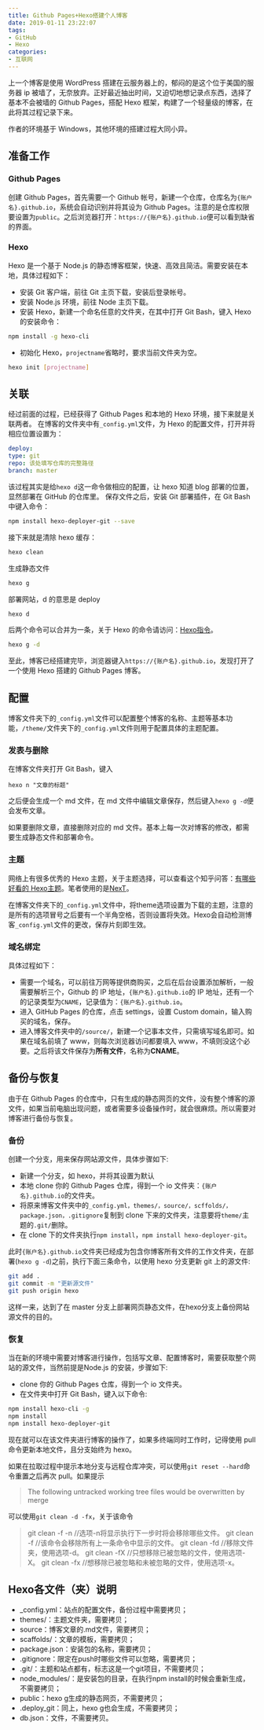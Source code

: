 ```yaml
---
title: Github Pages+Hexo搭建个人博客
date: 2019-01-11 23:22:07
tags:
- GitHub
- Hexo
categories: 
- 互联网
---
```


上一个博客是使用 WordPress 搭建在云服务器上的，郁闷的是这个位于美国的服务器 ip 被墙了，无奈放弃。正好最近抽出时间，又迫切地想记录点东西，选择了基本不会被墙的 Github Pages，搭配 Hexo 框架，构建了一个轻量级的博客，在此将其过程记录下来。<!--more-->

作者的环境基于 Windows，其他环境的搭建过程大同小异。

## 准备工作

### Github Pages

创建 Github Pages，首先需要一个 Github 帐号，新建一个仓库，仓库名为`{账户名}.github.io`，系统会自动识别并将其设为 Github Pages。注意的是仓库权限要设置为`public`。之后浏览器打开：`https://{账户名}.github.io`便可以看到缺省的界面。

### Hexo

Hexo 是一个基于 Node.js 的静态博客框架，快速、高效且简洁。需要安装在本地，具体过程如下：
- 安装 Git 客户端，前往 Git 主页下载，安装后登录帐号。
- 安装 Node.js 环境，前往 Node 主页下载。
- 安装 Hexo，新建一个命名任意的文件夹，在其中打开 Git Bash，键入 Hexo 的安装命令：
```bash
npm install -g hexo-cli
```

- 初始化 Hexo，`projectname`省略时，要求当前文件夹为空。
```bash
hexo init [projectname]
```

## 关联

经过前面的过程，已经获得了 Github Pages 和本地的 Hexo 环境，接下来就是关联两者。
在博客的文件夹中有`_config.yml`文件，为 Hexo 的配置文件，打开并将相应位置设置为：

```yaml
deploy: 
type: git
repo: 该处填写仓库的完整路径
branch: master
```
该过程其实是给`hexo d`这一命令做相应的配置，让 hexo 知道 blog 部署的位置，显然部署在 GitHub 的仓库里。
保存文件之后，安装 Git 部署插件，在 Git Bash 中键入命令：

```bash
npm install hexo-deployer-git --save
```

接下来就是清除 hexo 缓存：
```bash
hexo clean 
```

生成静态文件
```bash
hexo g
```

部署网站，d 的意思是 deploy

```bash
hexo d
```

后两个命令可以合并为一条，关于 Hexo 的命令请访问：[Hexo指令](https://hexo.io/zh-cn/docs/commands.html)。

```bash
hexo g -d
```

至此，博客已经搭建完毕，浏览器键入`https://{账户名}.github.io`，发现打开了一个使用 Hexo 搭建的 Github Pages 博客。

## 配置

博客文件夹下的`_config.yml`文件可以配置整个博客的名称、主题等基本功能，`/theme/`文件夹下的`_config.yml`文件则用于配置具体的主题配置。

### 发表与删除

在博客文件夹打开 Git Bash，键入

```
hexo n "文章的标题"
```

之后便会生成一个 md 文件，在 md 文件中编辑文章保存，然后键入`hexo g -d`便会发布文章。

如果要删除文章，直接删除对应的 md 文件。基本上每一次对博客的修改，都需要生成静态文件和部署命令。

### 主题

网络上有很多优秀的 Hexo 主题，关于主题选择，可以查看这个知乎问答：[有哪些好看的 Hexo主题](https://www.zhihu.com/question/24422335)。笔者使用的是[NexT](https://github.com/iissnan/hexo-theme-next)。

在博客文件夹下的`_config.yml`文件中，将theme选项设置为下载的主题，注意的是所有的选项冒号之后要有一个半角空格，否则设置将失效。Hexo会自动检测博客`_config.yml`文件的更改，保存片刻即生效。

### 域名绑定

具体过程如下：
- 需要一个域名，可以前往万网等提供商购买，之后在后台设置添加解析，一般需要解析三个，Github 的 IP 地址，`{账户名}.github.io`的 IP 地址，还有一个的记录类型为`CNAME`，记录值为：`{账户名}.github.io`。
- 进入 GitHub Pages 的仓库，点击 settings，设置 Custom domain，输入购买的域名，保存。
- 进入博客文件夹中的`/source/`，新建一个记事本文件，只需填写域名即可。如果在域名前填了 www，则每次浏览器访问都要填入 www，不填则没这个必要。之后将该文件保存为**所有文件**，名称为**CNAME**。

## 备份与恢复

由于在 Github Pages 的仓库中，只有生成的静态网页的文件，没有整个博客的源文件，如果当前电脑出现问题，或者需要多设备操作时，就会很麻烦。所以需要对博客进行备份与恢复。

### 备份

创建一个分支，用来保存网站源文件，具体步骤如下:
- 新建一个分支，如 hexo，并将其设置为默认
- 本地 clone 你的 Github Pages 仓库，得到一个 io 文件夹：`{账户名}.github.io`的文件夹。
- 将原来博客文件夹中的`_config.yml，themes/，source/，scffolds/，package.json，.gitignore`复制到 clone 下来的文件夹，注意要将`theme/`主题的`.git/`删除。
- 在 clone 下的文件夹执行`npm install`，`npm install hexo-deployer-git`。

此时`{账户名}.github.io`文件夹已经成为包含你博客所有文件的工作文件夹，在部署(`hexo g -d`)之前，执行下面三条命令，以使用 hexo 分支更新 git 上的源文件:
```bash
git add .
git commit -m "更新源文件"
git push origin hexo
```

这样一来，达到了在 master 分支上部署网页静态文件，在hexo分支上备份网站源文件的目的。

### 恢复

当在新的环境中需要对博客进行操作，包括写文章、配置博客时，需要获取整个网站的源文件，当然前提是Node.js 的安装，步骤如下:
- clone 你的 Github Pages 仓库，得到一个 io 文件夹。
- 在文件夹中打开 Git Bash，键入以下命令:
```bash
npm install hexo-cli -g
npm install 
npm install hexo-deployer-git 
```
现在就可以在该文件夹进行博客的操作了，如果多终端同时工作时，记得使用 pull 命令更新本地文件，且分支始终为 hexo。

如果在拉取过程中提示本地分支与远程仓库冲突，可以使用`git reset --hard`命令重置之后再次 pull。如果提示
> The following untracked working tree files would be overwritten by merge

可以使用`git clean -d -fx`，关于该命令

> git clean -f -n       //选项-n将显示执行下一步时将会移除哪些文件。
 git clean -f            //该命令会移除所有上一条命令中显示的文件。
 git clean -fd           //移除文件夹，使用选项-d。
 git clean -fX           //只想移除已被忽略的文件，使用选项-X。
 git clean -fx           //想移除已被忽略和未被忽略的文件，使用选项-x。

## Hexo各文件（夹）说明

- _config.yml：站点的配置文件，备份过程中需要拷贝；
- themes/：主题文件夹，需要拷贝；
- source：博客文章的.md文件，需要拷贝；
- scaffolds/：文章的模板，需要拷贝；
- package.json：安装包的名称，需要拷贝；
-  .gitignore：限定在push时哪些文件可以忽略，需要拷贝；
-  .git/：主题和站点都有，标志这是一个git项目，不需要拷贝；
- node_modules/：是安装包的目录，在执行npm install的时候会重新生成，不需要拷贝；
- public：hexo g生成的静态网页，不需要拷贝；
-  .deploy_git：同上，hexo g也会生成，不需要拷贝；
- db.json：文件，不需要拷贝。